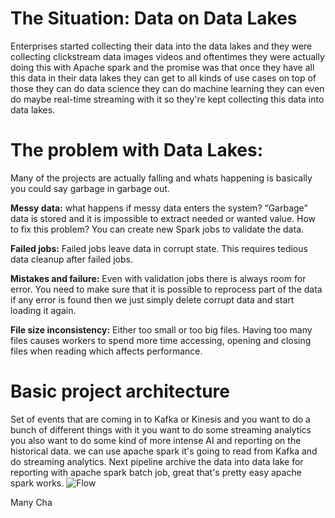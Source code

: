 
# The Situation: Data on Data Lakes

Enterprises started collecting their data into the data lakes and they were collecting clickstream data images videos and oftentimes they were actually doing this with Apache spark and the promise was that once they have all this data in their data lakes they can get to all kinds of use cases on top of those they can do data science they can do machine learning they can even do maybe real-time streaming with it so they're kept collecting this data into data lakes.

# The problem with Data Lakes:

Many of the projects are actually falling and whats happening is basically you could say garbage in garbage out.

**Messy data:** what happens if messy data enters the system? “Garbage” data is stored and it is impossible to extract needed or wanted value. How to fix this problem? You can create new Spark jobs to validate the data.

**Failed jobs:** Failed jobs leave data in corrupt state. This requires tedious data cleanup after failed jobs.

**Mistakes and failure:** Even with validation jobs there is always room for error. You need to make sure that it is possible to reprocess part of the data if any error is found then we just simply delete corrupt data and start loading it again.

**File size inconsistency:** Either too small or too big files. Having too many files causes workers to spend more time accessing, opening and closing files when reading which affects performance.

# Basic project architecture
Set of events that are coming in to Kafka or Kinesis and you want to do a bunch of different things with it you want to do some streaming analytics you also want to do some kind of more intense AI and reporting on the historical data. we can use apache spark it's going to read from Kafka and do streaming analytics. Next pipeline archive the data into data lake for reporting with apache spark batch job, great that's pretty easy apache spark works. 
![Flow](https://github.com/gurditsingh/blog/blob/gh-pages/_screenshots/datalake.jpg?raw=true)

Many Cha
<!--stackedit_data:
eyJoaXN0b3J5IjpbMTMwNjEwMjY0NSwtMzE5MDg2NzAwLC02OT
k4MjIwOCwtNzM5MzkwODMxLC03MDc1NzE4MzEsLTU5MjQ1NDM3
NiwxNDM4NDMwMTE3LDk0MzA4MDI3M119
-->